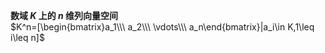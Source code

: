 **数域 $K$ 上的 $n$ 维列向量空间**  
 $K^n=[\begin{bmatrix}a_1\\\ a_2\\\ \vdots\\\ a_n\end{bmatrix}|a_i\in K,1\leq i\leq n]$   
